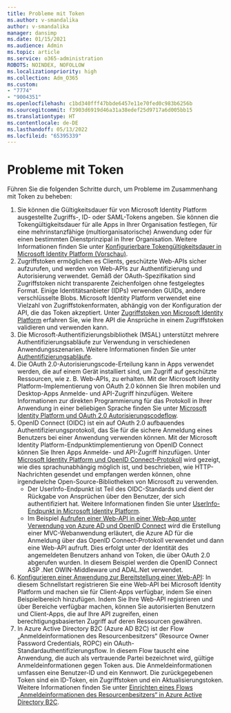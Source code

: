 ```yaml
---
title: Probleme mit Token
ms.author: v-smandalika
author: v-smandalika
manager: dansimp
ms.date: 01/15/2021
ms.audience: Admin
ms.topic: article
ms.service: o365-administration
ROBOTS: NOINDEX, NOFOLLOW
ms.localizationpriority: high
ms.collection: Adm_O365
ms.custom:
- "7774"
- "9004351"
ms.openlocfilehash: c1bd340fff47bbde6457e11e70fed0c983b6256b
ms.sourcegitcommit: f3903d6919d46a31a38edef25d9717a6d005bb15
ms.translationtype: HT
ms.contentlocale: de-DE
ms.lasthandoff: 05/13/2022
ms.locfileid: "65395339"
---
```

# <a name="issues-with-tokens"></a>Probleme mit Token

Führen Sie die folgenden Schritte durch, um Probleme im Zusammenhang mit Token zu beheben:

1. Sie können die Gültigkeitsdauer für von Microsoft Identity Platform ausgestellte Zugriffs-, ID- oder SAML-Tokens angeben. Sie können die Tokengültigkeitsdauer für alle Apps in Ihrer Organisation festlegen, für eine mehrinstanzfähige (multiorganisatorische) Anwendung oder für einen bestimmten Dienstprinzipal in Ihrer Organisation. Weitere Informationen finden Sie unter [Konfigurierbare Tokengültigkeitsdauer in Microsoft Identity Platform (Vorschau)](https://docs.microsoft.com/azure/active-directory/develop/active-directory-configurable-token-lifetimes).
2. Zugriffstoken ermöglichen es Clients, geschützte Web-APIs sicher aufzurufen, und werden von Web-APIs zur Authentifizierung und Autorisierung verwendet. Gemäß der OAuth-Spezifikation sind Zugriffstoken nicht transparente Zeichenfolgen ohne festgelegtes Format. Einige Identitätsanbieter (IDPs) verwenden GUIDs, andere verschlüsselte Blobs. Microsoft Identity Platform verwendet eine Vielzahl von Zugriffstokenformaten, abhängig von der Konfiguration der API, die das Token akzeptiert. Unter [Zugriffstoken von Microsoft Identity Platform](https://docs.microsoft.com/azure/active-directory/develop/userinfo#calling-the-userinfo-endpoint) erfahren Sie, wie Ihre API die Ansprüche in einem Zugriffstoken validieren und verwenden kann.
3. Die Microsoft-Authentifizierungsbibliothek (MSAL) unterstützt mehrere Authentifizierungsabläufe zur Verwendung in verschiedenen Anwendungsszenarien. Weitere Informationen finden Sie unter [Authentifizierungsabläufe](https://docs.microsoft.com/azure/active-directory/develop/msal-authentication-flows#how-each-flow-emits-tokens-and-codes).
4. Die OAuth 2.0-Autorisierungscode-Erteilung kann in Apps verwendet werden, die auf einem Gerät installiert sind, um Zugriff auf geschützte Ressourcen, wie z. B. Web-APIs, zu erhalten. Mit der Microsoft Identity Platform-Implementierung von OAuth 2.0 können Sie Ihren mobilen und Desktop-Apps Anmelde- und API-Zugriff hinzufügen. Weitere Informationen zur direkten Programmierung für das Protokoll in Ihrer Anwendung in einer beliebigen Sprache finden Sie unter [Microsoft Identity Platform und OAuth 2.0 Autorisierungscodeflow](https://docs.microsoft.com/azure/active-directory/develop/v2-oauth2-auth-code-flow#refresh-the-access-token).
5. OpenID Connect (OIDC) ist ein auf OAuth 2.0 aufbauendes Authentifizierungsprotokoll, das Sie für die sichere Anmeldung eines Benutzers bei einer Anwendung verwenden können. Mit der Microsoft Identity Platform-Endpunktimplementierung von OpenID Connect können Sie Ihren Apps Anmelde- und API-Zugriff hinzufügen. Unter [Microsoft Identity Platform und OpenID Connect-Protokoll](https://docs.microsoft.com/azure/active-directory/develop/v2-protocols-oidc#send-the-sign-in-request) wird gezeigt, wie dies sprachunabhängig möglich ist, und beschrieben, wie HTTP-Nachrichten gesendet und empfangen werden können, ohne irgendwelche Open-Source-Bibliotheken von Microsoft zu verwenden.
    - Der UserInfo-Endpunkt ist Teil des OIDC-Standards und dient der Rückgabe von Ansprüchen über den Benutzer, der sich authentifiziert hat. Weitere Informationen finden Sie unter [UserInfo-Endpunkt in Microsoft Identity Platform](https://docs.microsoft.com/azure/active-directory/develop/userinfo#consider-use-an-id-token-instead).
    - Im Beispiel [Aufrufen einer Web-API in einer Web-App unter Verwendung von Azure AD und OpenID Connect](https://github.com/Azure-Samples/active-directory-dotnet-webapp-webapi-openidconnect) wird die Erstellung einer MVC-Webanwendung erläutert, die Azure AD für die Anmeldung über das OpenID Connect-Protokoll verwendet und dann eine Web-API aufruft. Dies erfolgt unter der Identität des angemeldeten Benutzers anhand von Token, die über OAuth 2.0 abgerufen wurden. In diesem Beispiel werden die OpenID Connect ASP .Net OWIN-Middleware und ADAL.Net verwendet.
6. [Konfigurieren einer Anwendung zur Bereitstellung einer Web-API](https://docs.microsoft.com/azure/active-directory/develop/quickstart-configure-app-expose-web-apis): In diesem Schnellstart registrieren Sie eine Web-API bei Microsoft Identity Platform und machen sie für Client-Apps verfügbar, indem Sie einen Beispielbereich hinzufügen. Indem Sie Ihre Web-API registrieren und über Bereiche verfügbar machen, können Sie autorisierten Benutzern und Client-Apps, die auf Ihre API zugreifen, einen berechtigungsbasierten Zugriff auf deren Ressourcen gewähren.
7. In Azure Active Directory B2C (Azure AD B2C) ist der Flow „Anmeldeinformationen des Resourcenbesitzers“ (Resource Owner Password Credentials, ROPC) ein OAuth-Standardauthentifizierungsflow. In diesem Flow tauscht eine Anwendung, die auch als vertrauende Partei bezeichnet wird, gültige Anmeldeinformationen gegen Token aus. Die Anmeldeinformationen umfassen eine Benutzer-ID und ein Kennwort. Die zurückgegebenen Token sind ein ID-Token, ein Zugriffstoken und ein Aktualisierungstoken. Weitere Informationen finden Sie unter [Einrichten eines Flows „Anmeldeinformationen des Resourcenbesitzers“ in Azure Active Directory B2C](https://docs.microsoft.com/azure/active-directory-b2c/add-ropc-policy?tabs=app-reg-ga&pivots=b2c-user-flow). 

